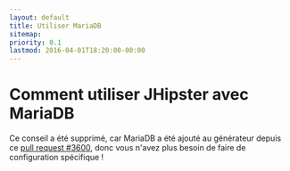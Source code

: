 ```yaml
---
layout: default
title: Utiliser MariaDB
sitemap:
priority: 0.1
lastmod: 2016-04-01T18:20:00-00:00
---
```

# Comment utiliser JHipster avec MariaDB

Ce conseil a été supprimé, car MariaDB a été ajouté au générateur depuis ce [pull request #3600](https://github.com/jhipster/generator-jhipster/pull/3600), donc vous n'avez plus besoin de faire de configuration spécifique !